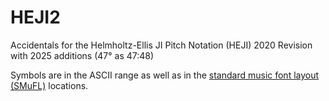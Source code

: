 # HEJI2
Accidentals for the Helmholtz-Ellis JI Pitch Notation (HEJI) 2020 Revision with 2025 additions (47° as 47:48)

Symbols are in the ASCII range as well as in the [standard music font layout (SMuFL)](https://w3c.github.io/smufl/latest/tables/extended-helmholtz-ellis-accidentals-just-intonation.html) locations.

